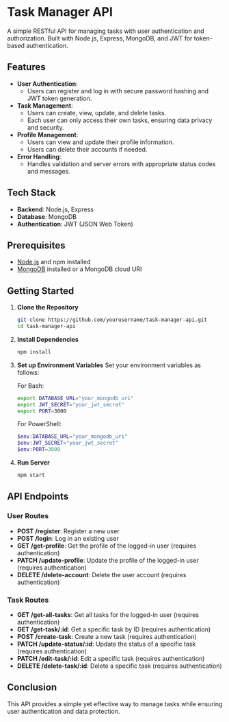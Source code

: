 # Task Manager API

A simple RESTful API for managing tasks with user authentication and authorization. Built with Node.js, Express, MongoDB, and JWT for token-based authentication.

## Features

- **User Authentication**:
  - Users can register and log in with secure password hashing and JWT token generation.
- **Task Management**:
  - Users can create, view, update, and delete tasks.
  - Each user can only access their own tasks, ensuring data privacy and security.
- **Profile Management**:
  - Users can view and update their profile information.
  - Users can delete their accounts if needed.
- **Error Handling**:
  - Handles validation and server errors with appropriate status codes and messages.

## Tech Stack

- **Backend**: Node.js, Express
- **Database**: MongoDB
- **Authentication**: JWT (JSON Web Token)

## Prerequisites

- [Node.js](https://nodejs.org/) and npm installed
- [MongoDB](https://www.mongodb.com/) installed or a MongoDB cloud URI

## Getting Started

1. **Clone the Repository**

   ```bash
   git clone https://github.com/yourusername/task-manager-api.git
   cd task-manager-api
   ```

2. **Install Dependencies**

   ```bash
   npm install
   ```

3. **Set up Environment Variables**
   Set your environment variables as follows:

   For Bash:

   ```bash
   export DATABASE_URL="your_mongodb_uri"
   export JWT_SECRET="your_jwt_secret"
   export PORT=3000
   ```

   For PowerShell:

   ```powershell
   $env:DATABASE_URL="your_mongodb_uri"
   $env:JWT_SECRET="your_jwt_secret"
   $env:PORT=3000
   ```

4. **Run Server**
   ```bash
   npm start
   ```

## API Endpoints

### User Routes

- **POST /register**: Register a new user
- **POST /login**: Log in an existing user
- **GET /get-profile**: Get the profile of the logged-in user (requires authentication)
- **PATCH /update-profile**: Update the profile of the logged-in user (requires authentication)
- **DELETE /delete-account**: Delete the user account (requires authentication)

### Task Routes

- **GET /get-all-tasks**: Get all tasks for the logged-in user (requires authentication)
- **GET /get-task/:id**: Get a specific task by ID (requires authentication)
- **POST /create-task**: Create a new task (requires authentication)
- **PATCH /update-status/:id**: Update the status of a specific task (requires authentication)
- **PATCH /edit-task/:id**: Edit a specific task (requires authentication)
- **DELETE /delete-task/:id**: Delete a specific task (requires authentication)

## Conclusion

This API provides a simple yet effective way to manage tasks while ensuring user authentication and data protection.
